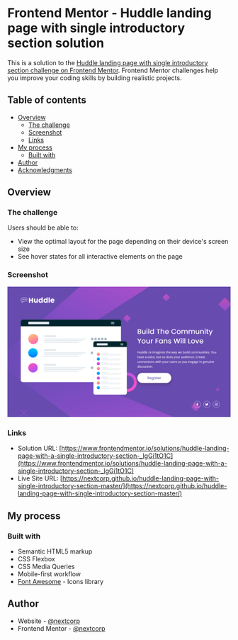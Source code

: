 # Frontend Mentor - Huddle landing page with single introductory section solution

This is a solution to the [Huddle landing page with single introductory section challenge on Frontend Mentor](https://www.frontendmentor.io/challenges/huddle-landing-page-with-a-single-introductory-section-B_2Wvxgi0). Frontend Mentor challenges help you improve your coding skills by building realistic projects. 

## Table of contents

- [Overview](#overview)
  - [The challenge](#the-challenge)
  - [Screenshot](#screenshot)
  - [Links](#links)
- [My process](#my-process)
  - [Built with](#built-with)
- [Author](#author)
- [Acknowledgments](#acknowledgments)

## Overview

### The challenge

Users should be able to:

- View the optimal layout for the page depending on their device's screen size
- See hover states for all interactive elements on the page

### Screenshot

![](./screenshot.png)

### Links

- Solution URL: [https://www.frontendmentor.io/solutions/huddle-landing-page-with-a-single-introductory-section-_lgGi1tO1C](https://www.frontendmentor.io/solutions/huddle-landing-page-with-a-single-introductory-section-_lgGi1tO1C)
- Live Site URL: [https://nextcorp.github.io/huddle-landing-page-with-single-introductory-section-master/](https://nextcorp.github.io/huddle-landing-page-with-single-introductory-section-master/)

## My process

### Built with

- Semantic HTML5 markup
- CSS Flexbox
- CSS Media Queries
- Mobile-first workflow
- [Font Awesome](https://fontawesome.com/) - Icons library

## Author

- Website - [@nextcorp](https://nextcorp.github.io/)
- Frontend Mentor - [@nextcorp](https://www.frontendmentor.io/profile/nextcorp)